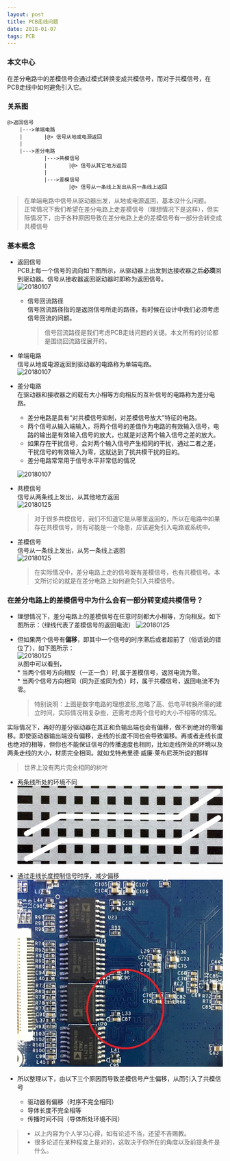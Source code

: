 ```yaml
---
layout: post
title: PCB走线问题
date: 2018-01-07 
tags: PCB  
---
```


### 本文中心
在差分电路中的差模信号会通过模式转换变成共模信号，而对于共模信号，在PCB走线中如何避免引入它。

### 关系图
```
@>返回信号   
    |--->单端电路   
    |       |@> 信号从地或电源返回   
    |   
    |--->差分电路   
            |--->共模信号   
            |       |@> 信号从其它地方返回   
            |   
            |--->差模信号   
                    |@> 信号从一条线上发出从另一条线上返回   
```
>   在单端电路中信号从驱动器出发，从地或电源返回，基本没什么问题。   
>   正常情况下我们希望在差分电路上走差模信号（理想情况下是这样），但实际情况下，由于各种原因导致在差分电路上走的差模信号有一部分会转变成共模信号

### 基本概念
* 返回信号  
    PCB上每一个信号的流向如下图所示，从驱动器上出发到达接收器之后**必须**回到驱动器。信号从接收器返回驱动器时即称为返回信号。   
    ![20180107](/images/post/2018-01-07-PCB走线问题/2018-01-07-PCB中信号的流向.png)  
    * 信号回流路径  
        信号回流路径指的是返回信号所走的路径，有时候在设计中我们必须考虑信号回流的问题。
        > 信号回流路径是我们考虑PCB走线问题的关键。本文所有的讨论都是围绕回流路径展开的。

* 单端电路   
    信号从地或电源返回到驱动器的电路称为单端电路。  
    ![20180107](/images/post/2018-01-07-PCB走线问题/2018-01-06-典型的单端电路.png)  

* 差分电路   
    在驱动器和接收器之间载有大小相等方向相反的互补信号的电路称为差分电路。   
    * 差分电路是具有“对共模信号抑制，对差模信号放大”特征的电路。      
    * 两个信号从输入端输入，将两个信号的差值作为电路的有效输入信号，电路的输出是有效输入信号的放大，也就是对这两个输入信号之差的放大。   
    * 如果存在干扰信号，会对两个输入信号产生相同的干扰，通过二者之差，干扰信号的有效输入为零，这就达到了抗共模干扰的目的。    
    * 差分电路常常用于信号水平非常低的情况  

    ![20180107](/images/post/2018-01-07-PCB走线问题/2018-01-06-典型的差分电路.png)     
   
* 共模信号   
    信号从两条线上发出，从其他地方返回   
    ![20180125](/images/post/2018-01-07-PCB走线问题/2018-01-25-共模信号.png)
    > 对于很多共模信号，我们不知道它是从哪里返回的，所以在电路中如果存在共模信号，则有可能是一个隐患，应该避免引入电路或系统中。

* 差模信号  
    信号从一条线上发出，从另一条线上返回   
    ![20180125](/images/post/2018-01-07-PCB走线问题/2018-01-25-差模信号.png)  
    > 在实际情况中，差分电路上走的信号既有差模信号，也有共模信号。本文所讨论的就是在差分电路上如何避免引入共模信号。


### 在差分电路上的差模信号中为什么会有一部分转变成共模信号？  
* 理想情况下，差分电路上的差模信号在任意时刻都大小相等，方向相反。如下图所示：（绿线代表了差模信号的返回电流）
    ![20180125](/images/post/2018-01-07-PCB走线问题/2018-01-06-差分信号对ex.png)   

* 但如果两个信号有**偏移**，即其中一个信号的时序滞后或者超前了（俗话说的错位了），如下图所示：     
    ![20180125](/images/post/2018-01-07-PCB走线问题/2018-01-26-差分信号对.png)   
    从图中可以看到，   
        * 当两个信号方向相反（一正一负）时,属于差模信号，返回电流为零。    
        * 当两个信号方向相同（同为正或同为负）时，属于共模信号，返回电流不为零。
    > 特别说明：上图是数字电路的理想波形,忽略了高、低电平转换所需的建立时间，实际情况稍复杂些，还需考虑两个信号的大小不相等的情况。

实际情况下，再好的差分驱动器在其正和负输出端也会有偏移，做不到绝对的零偏移。即使驱动器输出端没有偏移，走线的长度不同也会导致偏移。再或者走线长度也绝对的相等，但你也不能保证信号的传播速度也相同，比如走线所处的环境以及两条走线的大小，材质完全相同。就如戈特弗里德·威廉·莱布尼茨所说的那样
> 世界上没有两片完全相同的树叶

* 两条线所处的环境不同  
    ![box3](/images/post/2018-01-07-PCB走线问题/2018-01-26-走线.png)   

* 通过走线长度控制信号时序，减少偏移   
    ![box3](/images/post/2018-01-07-PCB走线问题/2018-01-26-调整走线.png)   

* 所以整理以下，由以下三个原因而导致差模信号产生偏移，从而引入了共模信号   
    * 驱动器有偏移（时序不完全相同）   
    * 导体长度不完全相等   
    * 传播时间不同（导体所处环境不同）  



> * 以上内容为个人学习心得，如有论述不当，还望不吝赐教。  
> * 很多论述在某种程度上是对的，这取决于你所在的角度以及前提条件是什么。  

